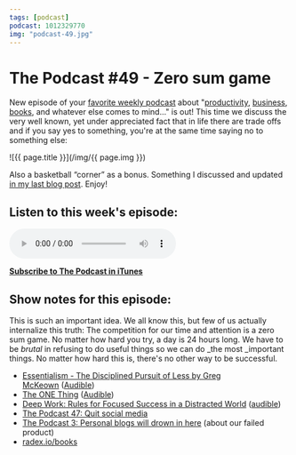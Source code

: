 ```yaml
---
tags: [podcast]
podcast: 1012329770
img: "podcast-49.jpg"
---
```


# The Podcast #49 - Zero sum game

New episode of your [favorite weekly podcast][p] about "[productivity](/productivity), [business](/business), [books](/books), and whatever else comes to mind..." is out! This time we discuss the very well known, yet under appreciated fact that in life there are trade offs and if you say yes to something, you're at the same time saying no to something else:

<!--More-->

![{{ page.title }}](/img/{{ page.img }})

Also a basketball “corner” as a bonus. Something I discussed and updated [in my last blog post](/warriors). Enjoy!

## Listen to this week's episode:

<audio controls>
<source src="https://files.nozbe.com/podcast/049.mp3" type="audio/mpeg">
</audio>

**[Subscribe to The Podcast in iTunes][i]**

## Show notes for this episode:

This is such an important idea. We all know this, but few of us actually internalize this truth: The competition for our time and attention is a zero sum game. No matter how hard you try, a day is 24 hours long. We have to be _brutal_ in refusing to do useful things so we can do _the most _important things. No matter how hard this is, there's no other way to be successful.

  * [Essentialism - The Disciplined Pursuit of Less by Greg McKeown](http://www.amazon.com/Essentialism-Disciplined-Pursuit-Greg-McKeown/dp/0804137382?tag=radexio-20) ([Audible](http://www.audible.com/pd/Self-Development/Essentialism-Audiobook/B00IWZ6XGA?tag=radexio-20))
  * [The ONE Thing](http://www.amazon.com/ONE-Thing-Surprisingly-Extraordinary-Results/dp/1885167776?tag=radexio-20) ([Audible](http://www.audible.com/pd/Business/The-ONE-Thing-Audiobook/B00FPMTFRM?tag=radexio-20))
  * [Deep Work: Rules for Focused Success in a Distracted World](http://www.amazon.com/Deep-Work-Focused-Success-Distracted/dp/1455586692/) ([audible](http://www.audible.com/pd/Self-Development/Deep-Work-Audiobook/B0189PX1RQ/))
  * [The Podcast 47: Quit social media](/podcast-47)
  * [The Podcast 3: Personal blogs will drown in here](/podcast-3) (about our failed product)
  * [radex.io/books](http://radex.io/books/)

[e]: /podcast-49
[p]: /podcast
[n]: https://michael.gratis/nozbe
[r]: https://michael.gratis/radex
[i]: https://michael.gratis/thepodcast